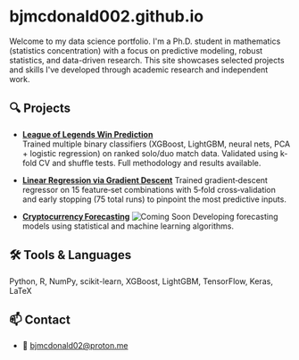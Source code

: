 # bjmcdonald002.github.io

Welcome to my data science portfolio. I'm a Ph.D. student in mathematics (statistics concentration) with a focus on predictive modeling, robust statistics, and data-driven research. This site showcases selected projects and skills I've developed through academic research and independent work.

## 🔍 Projects

- **[League of Legends Win Prediction](https://github.com/bjmcdonald002/lol-win-predict)**  
  Trained multiple binary classifiers (XGBoost, LightGBM, neural nets, PCA + logistic regression) on ranked solo/duo match data. Validated using k-fold CV and shuffle tests. Full methodology and results available.

- **[Linear Regression via Gradient Descent](https://github.com/bjmcdonald002/linear-regression-gd)**
  Trained gradient‑descent regressor on 15 feature‑set combinations with 5‑fold cross‑validation and early stopping (75 total runs) to pinpoint the most predictive inputs.

- **[Cryptocurrency Forecasting](https://github.com/yourusername/crypto-pca-chaos)** ![Coming Soon](https://img.shields.io/badge/status-coming%20soon-lightgrey)
  Developing forecasting models using statistical and machine learning algorithms.

## 🛠 Tools & Languages
Python, R, NumPy, scikit-learn, XGBoost, LightGBM, TensorFlow, Keras, LaTeX

## 📫 Contact
- 📧 [bjmcdonald02@proton.me](mailto:bjmcdonald02@proton.me)
